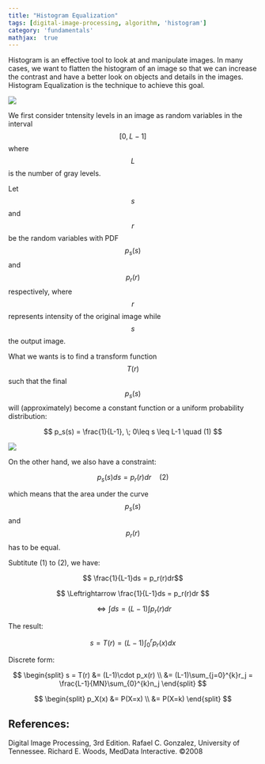 ```yaml
---
title: "Histogram Equalization"
tags: [digital-image-processing, algorithm, 'histogram']
category: 'fundamentals'
mathjax:  true
---
```


Histogram is an effective tool to look at and manipulate images. In many cases, we want to flatten the histogram of an image so that we can increase the contrast and have a better look on objects and details in the images. Histogram Equalization is the technique to achieve this goal.  

<img src="{{ site.url }}{{ site.baseurl }}/assets/images/histogram-equalization/hist-equal2.png">

We first consider tntensity levels in an image as random variables in the interval $$ [0, L-1] $$ where $$ L $$ is the number of gray levels.

Let $$ s $$ and $$ r $$ be the random variables with PDF $$ p_s(s) $$ and $$ p_r(r) $$ respectively, where $$ r $$ represents intensity of the original image while $$ s $$ the output image. 

What we wants is to find a transform function $$ T(r) $$ such that the final $$ p_s(s) $$ will (approximately) become a constant function or a uniform probability distribution:

$$ p_s(s) = \frac{1}{L-1}, \; 0\leq s \leq L-1 \quad (1) $$

<img src="{{ site.url }}{{ site.baseurl }}/assets/images/histogram-equalization/hist-equal1.png">

On the other hand, we also have a constraint:

$$ p_s(s)ds = p_r(r)dr \quad (2)$$

which means that the area under the curve $$ p_s(s) $$ and $$ p_r(r) $$ has to be equal.

Subtitute (1) to (2), we have:

$$ \frac{1}{L-1}ds = p_r(r)dr$$

$$ \Leftrightarrow \frac{1}{L-1}ds = p_r(r)dr $$

$$ \Leftrightarrow \int ds = (L-1) \int p_r(r)dr $$


The result:

$$ s  = T(r) = (L-1)\int_{0}^{r}p_r(x)dx $$

Discrete form:

$$
\begin{split} 
s = T(r) &= (L-1)\cdot p_x(r) \\ 
         &= (L-1)\sum_{j=0}^{k}r_j = \frac{L-1}{MN}\sum_{0}^{k}n_j
\end{split}
$$ 

$$
\begin{split}
p_X(x)  &= P(X=x) \\
        &= P(X=k)
\end{split}
$$

## References:

Digital Image Processing, 3rd Edition. Rafael C. Gonzalez, University of Tennessee. Richard E. Woods, MedData Interactive. ©2008 